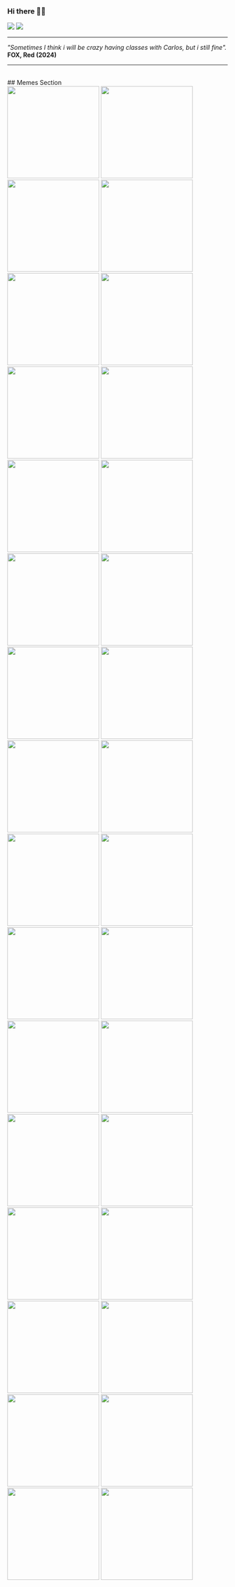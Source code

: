 ### Hi there 👋🏻
<img src='welcome.gif'> </img>
<img src='about_me.gif'> </img>
<hr>
<p><i>"Sometimes I think i will be crazy having classes with Carlos, but i still fine".</i><br><strong>FOX, Red (2024)</strong></p>

<hr>
<br>
## Memes Section
  <div>
      <img src='/memes/meme1.jpg' width='auto' height = '210vh'> </img>
      <img src='/memes/meme2.webp' width='auto' height = '210vh'> </img>
      <img src='memes/meme3.webp' width='auto' height = '210vh'> </img>
      <img src='/memes/meme32.jfif' width='auto' height = '210vh'> </img>
      <img src='/memes/meme4.webp' width='auto' height = '210vh'> </img>
      <img src='/memes/meme5.webp' width='auto' height = '210vh'> </img>
      <img src='/memes/meme6.webp' width='auto' height = '210vh'> </img>
      <img src='/memes/meme7.webp' width='auto' height = '210vh'> </img>
      <img src='/memes/meme8.webp' width='auto' height = '210vh'> </img>
      <img src='/memes/meme9.gif' width='auto' height = '210vh'> </img>
      <img src='/memes/meme10.gif' width='auto' height = '210vh'> </img>
      <img src='/memes/meme11.webp' width='auto' height = '210vh'> </img>
<!--       <img src='/memes/meme17.png' width='auto' height = '210vh'> </img> -->
      <img src='/memes/meme12.webp' width='auto' height = '210vh'> </img>
      <img src='/memes/meme13.png' width='auto' height = '210vh'> </img>
      <img src='/memes/meme14.png' width='auto' height = '210vh'> </img>
      <img src='/memes/meme15.jpeg' width='auto' height = '210vh'> </img>
      <img src='/memes/meme16.jpg' width='auto' height = '210vh'> </img>
      <img src='/memes/meme17.png' width='auto' height = '210vh'> </img>
      <img src='/memes/meme18.jpg' width='auto' height = '210vh'> </img>
      <img src='/memes/meme19.jpg' width='auto' height = '210vh'> </img>
      <img src='/memes/meme20.jpg' width='auto' height = '210vh'> </img>
      <img src='/memes/meme21.jfif' width='auto' height = '210vh'> </img>
      <img src='/memes/meme22.png' width='auto' height = '210vh'> </img>
      <img src='/memes/meme23.png' width='auto' height = '210vh'> </img>
      <img src='/memes/meme31.jpg' width='auto' height = '210vh'> </img>
      <img src='/memes/meme24.jpg' width='auto' height = '210vh'> </img>
      <img src='/memes/meme25.webp' width='auto' height = '210vh'> </img>
      <img src='/memes/meme26.jpg' width='auto' height = '210vh'> </img>
      <img src='/memes/meme27.jpg' width='auto' height = '210vh'> </img>
      <img src='/memes/meme28.jpg' width='auto' height = '210vh'> </img>
      <img src='/memes/meme29.jpg' width='auto' height = '210vh'> </img>
      <img src='/memes/meme30.jpg' width='auto' height = '210vh'> </img>
  </div>
<div>

